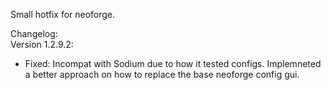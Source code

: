 Small hotfix for neoforge.    

Changelog:    
Version 1.2.9.2:    
- Fixed: Incompat with Sodium due to how it tested configs. Implemneted a better approach on how to replace the base neoforge config gui.